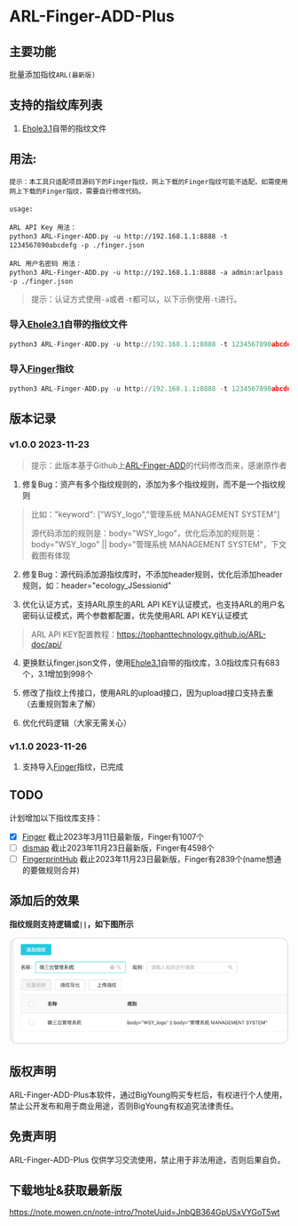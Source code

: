 # ARL-Finger-ADD-Plus

## 主要功能

批量添加指纹`ARL(最新版)`

## 支持的指纹库列表

1. [Ehole3.1](https://github.com/EdgeSecurityTeam/EHole/releases/tag/v3.1)自带的指纹文件

## 用法:

```
提示：本工具只适配项目源码下的Finger指纹，网上下载的Finger指纹可能不适配，如需使用网上下载的Finger指纹，需要自行修改代码。

usage:

ARL API Key 用法：
python3 ARL-Finger-ADD.py -u http://192.168.1.1:8888 -t 1234567890abcdefg -p ./finger.json

ARL 用户名密码 用法：
python3 ARL-Finger-ADD.py -u http://192.168.1.1:8888 -a admin:arlpass -p ./finger.json
```
> 提示：认证方式使用`-a`或者`-t`都可以，以下示例使用`-t`进行。

### 导入[Ehole3.1](https://github.com/EdgeSecurityTeam/EHole/releases/tag/v3.1)自带的指纹文件

```python
python3 ARL-Finger-ADD.py -u http://192.168.1.1:8888 -t 1234567890abcdefg -p ./finger.json
```

### 导入[Finger](https://github.com/EASY233/Finger/blob/main/library/finger.json)指纹

```python
python3 ARL-Finger-ADD.py -u http://192.168.1.1:8888 -t 1234567890abcdefg -p ./Finger_finger.json
```

## 版本记录

### v1.0.0 2023-11-23

> 提示：此版本基于Github上[ARL-Finger-ADD](https://github.com/loecho-sec/ARL-Finger-ADD)的代码修改而来，感谢原作者

1. 修复Bug：资产有多个指纹规则的，添加为多个指纹规则，而不是一个指纹规则

> 比如："keyword": ["WSY_logo","管理系统 MANAGEMENT SYSTEM"]
>
> 源代码添加的规则是：body="WSY_logo"，优化后添加的规则是：body="WSY_logo" || body="管理系统 MANAGEMENT SYSTEM"，下文截图有体现

2. 修复Bug：源代码添加源指纹库时，不添加header规则，优化后添加header规则，如：header="ecology_JSessionid"

3. 优化认证方式，支持ARL原生的ARL API KEY认证模式，也支持ARL的用户名密码认证模式，两个参数都配置，优先使用ARL API KEY认证模式

>  ARL API KEY配置教程：https://tophanttechnology.github.io/ARL-doc/api/

4. 更换默认finger.json文件，使用[Ehole3.1](https://github.com/EdgeSecurityTeam/EHole/releases/tag/v3.1)自带的指纹库，3.0指纹库只有683个，3.1增加到998个

5. 修改了指纹上传接口，使用ARL的upload接口，因为upload接口支持去重（去重规则暂未了解）

6. 优化代码逻辑（大家无需关心）

### v1.1.0 2023-11-26

1. 支持导入[Finger](https://github.com/EASY233/Finger/blob/main/library/finger.json)指纹，已完成

## TODO

计划增加以下指纹库支持：

- [x] [Finger](https://github.com/EASY233/Finger/blob/main/library/finger.json) 截止2023年3月11日最新版，Finger有1007个
- [ ] [dismap](https://github.com/zhzyker/dismap/blob/main/readme-zh.md#-rulelab) 截止2023年11月23日最新版，Finger有4598个
- [ ] [FingerprintHub](https://github.com/0x727/FingerprintHub/blob/main/web_fingerprint_v3.json) 截止2023年11月23日最新版，Finger有2839个(name想通的要做规则合并)

## 添加后的效果

**指纹规则支持逻辑或`||`，如下图所示**

![image](./4.png)


## 版权声明

ARL-Finger-ADD-Plus本软件，通过BigYoung购买专栏后，有权进行个人使用，禁止公开发布和用于商业用途，否则BigYoung有权追究法律责任。

## 免责声明

ARL-Finger-ADD-Plus 仅供学习交流使用，禁止用于非法用途，否则后果自负。

## 下载地址&获取最新版

https://note.mowen.cn/note-intro/?noteUuid=JnbQB364GpUSxVYGoT5wt

